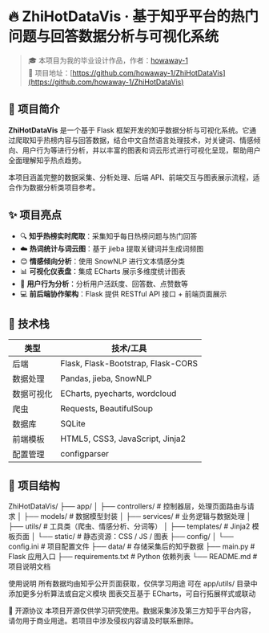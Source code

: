 # 🔥 ZhiHotDataVis · 基于知乎平台的热门问题与回答数据分析与可视化系统
> 🎓 本项目为我的毕业设计作品，作者：[howaway-1](https://github.com/howaway-1)  
> 📍 项目地址：[https://github.com/howaway-1/ZhiHotDataVis](https://github.com/howaway-1/ZhiHotDataVis)

## 🧠 项目简介

**ZhiHotDataVis** 是一个基于 Flask 框架开发的知乎数据分析与可视化系统。它通过爬取知乎热榜内容与回答数据，结合中文自然语言处理技术，对关键词、情感倾向、用户行为等进行分析，并以丰富的图表和词云形式进行可视化呈现，帮助用户全面理解知乎热点趋势。

本项目涵盖完整的数据采集、分析处理、后端 API、前端交互与图表展示流程，适合作为数据分析类项目参考。

## ✨ 项目亮点

- 🔍 **知乎热榜实时爬取**：采集知乎每日热榜问题与热门回答
- ☁️ **热词统计与词云图**：基于 jieba 提取关键词并生成词频图
- 😊 **情感倾向分析**：使用 SnowNLP 进行文本情感分类
- 📊 **可视化仪表盘**：集成 ECharts 展示多维度统计图表
- 👤 **用户行为分析**：分析用户活跃度、回答数、点赞数等
- 💻 **前后端协作架构**：Flask 提供 RESTful API 接口 + 前端页面展示

## 🧰 技术栈

| 类型       | 技术/工具              |
|------------|------------------------|
| 后端       | Flask, Flask-Bootstrap, Flask-CORS |
| 数据处理   | Pandas, jieba, SnowNLP |
| 数据可视化 | ECharts, pyecharts, wordcloud |
| 爬虫       | Requests, BeautifulSoup |
| 数据库     | SQLite                 |
| 前端模板   | HTML5, CSS3, JavaScript, Jinja2 |
| 配置管理   | configparser           |

## 📁 项目结构
ZhiHotDataVis/
├── app/
│ ├── controllers/ # 控制器层，处理页面路由与请求
│ ├── models/ # 数据模型封装
│ ├── services/ # 业务逻辑与数据处理
│ ├── utils/ # 工具类（爬虫、情感分析、分词等）
│ ├── templates/ # Jinja2 模板页面
│ └── static/ # 静态资源：CSS / JS / 图表
├── config/
│ └── config.ini # 项目配置文件
├── data/ # 存储采集后的知乎数据
├── main.py # Flask 应用入口
├── requirements.txt # Python 依赖列表
└── README.md # 项目说明文档

 使用说明
所有数据均由知乎公开页面获取，仅供学习用途
可在 app/utils/ 目录中添加更多分析算法或自定义模块
图表交互基于 ECharts，可自行拓展样式或联动

📄 开源协议
本项目开源仅供学习研究使用。数据采集涉及第三方知乎平台内容，请勿用于商业用途。若项目中涉及侵权内容请及时联系删除。

